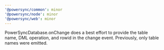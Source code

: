 ```yaml
---
'@powersync/common': minor
'@powersync/node': minor
'@powersync/web': minor
---
```


PowerSyncDatabase.onChange does a best effort to provide the table name, DML operation, and rowid in the change event. Previously, only table names were emitted.
